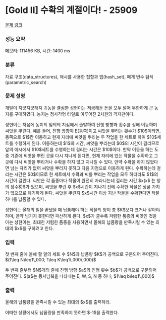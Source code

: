 # [Gold II] 수확의 계절이다! - 25909 

[문제 링크](https://www.acmicpc.net/problem/25909) 

### 성능 요약

메모리: 111456 KB, 시간: 1400 ms

### 분류

자료 구조(data_structures), 해시를 사용한 집합과 맵(hash_set), 매개 변수 탐색(parametric_search)

### 문제 설명

<p>개발이 지긋지긋해져 귀농을 결심한 성현이는 저금해둔 돈을 모두 털어 무한하게 큰 농지를 구매하였다. 농지는 정사각형 타일로 이루어진 2차원의 격자판이다.</p>

<p>성현이는 처음에 농지의 임의의 지점에서 출발하여 진행 방향과 횟수를 정해 이동하며 씨앗을 뿌린다. 예를 들어, 진행 방향이 E(동쪽)이고 씨앗을 뿌리는 횟수가 $10$이라면, 동쪽으로 $1$칸 이동하고 현재 자리에 씨앗을 뿌리는 두 작업을 한 세트로 하여 $10$세트를 수행하게 된다. 이동하는데 $1$의 시간, 씨앗을 뿌리는데 $0$의 시간이 걸리므로 앞의 예시에서 $10$세트를 수행하는데 걸리는 시간은 $10$이다. 만약 이동을 하는 도중 기존에 씨앗을 뿌린 곳을 다시 지나게 된다면, 현재 자리에 있는 작물을 수확하고 그 곳에 다시 씨앗을 뿌리거나 수확을 하지 않고 지나칠 수 있다. 만약 수확을 하지 않았다면 남는 자리가 없어 씨앗을 뿌리지 못하고 다음 지점으로 이동하게 된다. 수확하는데 걸리는 시간은 $0$이므로 한 세트에서 수확과 씨를 뿌리는 작업을 모두 하더라도 $1$의 시간이 걸린다. 씨앗은 각 품종마다 작물이 완전히 자라나는데 걸리는 시간 $x(x$ 는 양의 정수$)$가 있으며, 씨앗을 뿌린 후 $x$시간이 지나기 전에 수확한 작물은 상품 가치가 없으므로 폐기하게 된다. 씨앗을 뿌린지 $x$시간 이상 지난 작물을 수확한다면 작물 하나를 납품할 수 있다.</p>

<p>성현이는 올해의 일을 끝냈을 때 납품해야 하는 작물의 양이 총 $K$보다 크거나 같아야 하며, 만약 넘기지 못한다면 파산하게 된다. $x$가 클수록 저렴한 품종의 씨앗인 것을 아는 성현이는, 최대한 저렴한 품종을 사용하면서 올해의 납품량을 만족시킬 수 있는 최대의 $x$를 구하려고 한다.</p>

### 입력 

 <p>첫 번째 줄에 올해 할 일의 세트 수 $N$과 납품량 $K$가 공백으로 구분되어 주어진다. $(1\leq N\leq1\,000; 1\leq K\leq1\,000\,000)$</p>

<p>두 번째 줄부터 $N$개의 줄에 진행 방향 $a$와 진행 횟수 $b$가 공백으로 구분되어 주어진다. $(a$는 동서남북을 나타내는 E, W, S, N 중 하나; $1\leq b\leq1\,000)$</p>

### 출력 

 <p>올해의 납품량을 만족시킬 수 있는 최대의 $x$를 출력하라.</p>

<p>어떠한 상황에서도 납품량을 만족하지 못하면 $-1$을 출력한다.</p>


